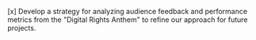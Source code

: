[x] Develop a strategy for analyzing audience feedback and performance metrics from the "Digital Rights Anthem" to refine our approach for future projects.